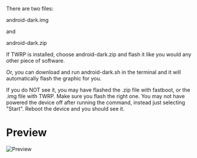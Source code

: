 There are two files:

android-dark.img

and

android-dark.zip

If TWRP is installed, choose android-dark.zip and flash it like you would any other piece of software.

Or, you can download and run android-dark.sh in the terminal and it will automatically flash the graphic for you.

If you do NOT see it, you may have flashed the .zip file with fastboot, or the .img file with TWRP. Make sure you flash the right one. You may not have powered the device off after running the command, instead just selecting "Start". Reboot the device and you should see it.

# Preview
![Preview](./preview.png)
